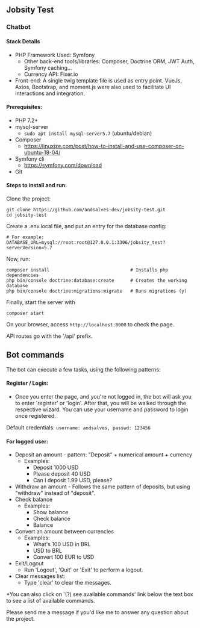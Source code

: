 ## Jobsity Test
### Chatbot

#### Stack Details
- PHP Framework Used: Symfony
  - Other back-end tools/libraries: Composer, Doctrine ORM, JWT Auth, Symfony caching...
  - Currency API: Fixer.io
- Front-end: A single twig template file is used as entry point. 
VueJs, Axios, Bootstrap, and moment.js were also used to facilitate UI interactions and integration.

#### Prerequisites:
- PHP 7.2+
- mysql-server
    - `sudo apt install mysql-server5.7`
       (ubuntu/debian)
- Composer
    - https://linuxize.com/post/how-to-install-and-use-composer-on-ubuntu-18-04/
- Symfony cli
    - https://symfony.com/download
- Git

#### Steps to install and run:
Clone the project:
```
git clone https://github.com/andsalves-dev/jobsity-test.git
cd jobsity-test
```

Create a .env.local file, and put an entry for the database config:
```
# For example:
DATABASE_URL=mysql://root:root@127.0.0.1:3306/jobsity_test?serverVersion=5.7
```

Now, run:
```
composer install                              # Installs php dependencies
php bin/console doctrine:database:create      # Creates the working database
php bin/console doctrine:migrations:migrate   # Runs migrations (y)
```
Finally, start the server with
```
composer start
```

On your browser, access `http://localhost:8000` to check the page.

API routes go with the '/api' prefix.

## Bot commands
The bot can execute a few tasks, using the following patterns:

#### Register / Login:
- Once you enter the page, and you're not logged in, the bot will ask you to enter 'register' or 'login'.
After that, you will be walked through the respective wizard.
You can use your username and password to login once registered.

Default credentials:
`username: andsalves, passwd: 123456`

#### For logged user:
- Deposit an amount - pattern: "Deposit" + numerical amount + currency
  - Examples:
    - Deposit 1000 USD
    - Please deposit 40 USD
    - Can I deposit 1.99 USD, please?
- Withdraw an amount - Follows the same pattern of deposits, but using "withdraw" instead of "deposit".
- Check balance
    - Examples:
        - Show balance
        - Check balance
        - Balance
- Convert an amount between currencies
    - Examples: 
      - What's 100 USD in BRL
      - USD to BRL
      - Convert 100 EUR to USD
- Exit/Logout
  - Run 'Logout', 'Quit' or 'Exit' to perform a logout.
- Clear messages list:
  - Type 'clear' to clear the messages.
  
*You can also click on '(?) see available commands' link below the text box to see a list of available commands.

Please send me a message if you'd like me to answer any question about the project.
